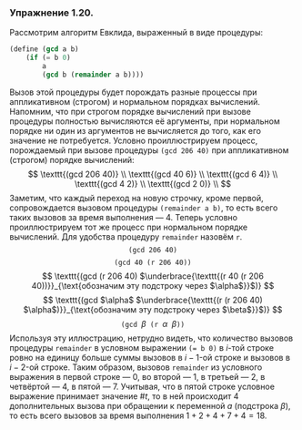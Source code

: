 ### Упражнение 1.20.
Рассмотрим алгоритм Евклида, выраженный в виде процедуры: 
```scheme
(define (gcd a b)
    (if (= b 0)
        a 
        (gcd b (remainder a b))))
```
Вызов этой процедуры будет порождать разные процессы при аппликативном (строгом) и нормальном порядках вычислений. Напомним, что при строгом порядке вычислений при вызове процедуры полностью вычисляются её аргументы, при нормальном порядке ни один из аргументов не вычисляется до того, как его значение не потребуется.
Условно проиллюстрируем процесс, порождаемый при вызове процедуры $\texttt{(gcd 206 40)}$ при аппликативном (строгом) порядке вычислений:
$$
\texttt{(gcd 206 40)} \\
\texttt{(gcd 40 6)} \\
\texttt{(gcd 6 4)} \\
\texttt{(gcd 4 2)} \\
\texttt{(gcd 2 0)} \\
$$ 
Заметим, что каждый переход на новую строчку, кроме первой, сопровождается вызовом процедуры $\texttt{(remainder a b)}$, то есть всего таких вызовов за время выполнения &mdash; 4.
Теперь условно проиллюстрируем тот же процесс при нормальном порядке вычислений. Для удобства процедуру $\texttt{remainder}$ назовём $\texttt{r}$.
$$
\texttt{(gcd 206 40)}
$$
$$
\texttt{(gcd 40 (r 206 40))} 
$$
$$
\texttt{(gcd (r 206 40) $\underbrace{\texttt{(r 40 (r 206 40))}}_{\text{обозначим эту подстроку через $\alpha$}}$)}
$$
$$
\texttt{(gcd $\alpha$ $\underbrace{\texttt{(r (r 206 40) $\alpha$)}}_{\text{обозначим эту подстроку через $\beta$}}$)} 
$$
$$
\texttt{(gcd $\beta$ (r $\alpha$ $\beta$))}
$$ 
Используя эту иллюстрацию, нетрудно видеть, что количество вызовов процедуры $\texttt{remainder}$ в условном выражении $\texttt{(= b 0)}$ в $i$-той строке ровно на единицу больше суммы вызовов в $i-1$-ой строке и вызовов в $i-2$-ой строке. Таким образом, вызовов $\texttt{remainder}$ из условного выражения в первой строке &mdash; 0, во второй &mdash; 1, в третьей &mdash; 2, в четвёртой &mdash; 4, в пятой &mdash; 7. Учитывая, что в пятой строке условное выражение принимает значение $\#t$, то в ней происходит 4 дополнительных вызова при обращении к переменной $a$ (подстрока $\beta$), то есть всего вызовов за время выполнения $1+2+4+7+4=18$.